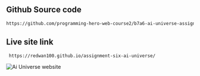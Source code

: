 ## Github Source code
```diff
https://github.com/programming-hero-web-course2/b7a6-ai-universe-assignment-redwan100
```
## Live site link
```
 https://redwan100.github.io/assignment-six-ai-universe/
```
![Ai Universe website](https://user-images.githubusercontent.com/78641603/222868158-4e44fb8c-7ba0-4779-8e83-0e18adbf75de.png)
